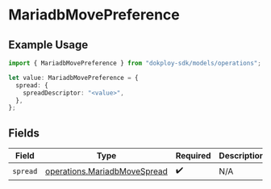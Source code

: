 # MariadbMovePreference

## Example Usage

```typescript
import { MariadbMovePreference } from "dokploy-sdk/models/operations";

let value: MariadbMovePreference = {
  spread: {
    spreadDescriptor: "<value>",
  },
};
```

## Fields

| Field                                                                        | Type                                                                         | Required                                                                     | Description                                                                  |
| ---------------------------------------------------------------------------- | ---------------------------------------------------------------------------- | ---------------------------------------------------------------------------- | ---------------------------------------------------------------------------- |
| `spread`                                                                     | [operations.MariadbMoveSpread](../../models/operations/mariadbmovespread.md) | :heavy_check_mark:                                                           | N/A                                                                          |